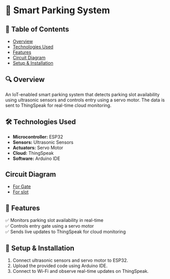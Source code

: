 # 🚗 Smart Parking System  

## 📖 Table of Contents  
- [Overview](#-overview)  
- [Technologies Used](#-technologies-used)  
- [Features](#-features)  
- [Circuit Diagram](#-circuit-diagram)  
- [Setup & Installation](#-setup--installation)  
 

## 🔍 Overview  
An IoT-enabled smart parking system that detects parking slot availability using ultrasonic sensors and controls entry using a servo motor. The data is sent to ThingSpeak for real-time cloud monitoring.  

## 🛠️ Technologies Used  
- **Microcontroller:** ESP32  
- **Sensors:** Ultrasonic Sensors  
- **Actuators:** Servo Motor  
- **Cloud:** ThingSpeak  
- **Software:** Arduino IDE

## Circuit Diagram
- [For Gate](circuit/gate.png)
- [For slot](circuit/slots.png)

## 🚀 Features  
✅ Monitors parking slot availability in real-time  
✅ Controls entry gate using a servo motor  
✅ Sends live updates to ThingSpeak for cloud monitoring  

## 🔧 Setup & Installation  
1. Connect ultrasonic sensors and servo motor to ESP32.  
2. Upload the provided code using Arduino IDE.  
3. Connect to Wi-Fi and observe real-time updates on ThingSpeak.
